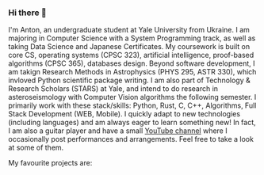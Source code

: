 ### Hi there 👋

I'm Anton, an undergraduate student at Yale University from Ukraine. I am majoring in Computer Science with a System Programming track, as well as taking Data Science and Japanese Certificates. My coursework is built on core CS, operating systems (CPSC 323), artificial intelligence, proof-based algorithms (CPSC 365), databases design. Beyond software development, I am takign Research Methods in Astrophysics (PHYS 295, ASTR 330), which invloved Python scientific package writing. I am also part of Technology & Research Scholars (STARS) at Yale, and intend to do research in asteroseismology with Computer Vision algorithms the following semester. I primarily work with these stack/skills: Python, Rust, C, C++, Algorithms, Full Stack Development (WEB, Mobile). I quickly adapt to new technologies (including languages) and am always eager to learn something new! In fact, I am also a guitar player and have a small [YouTube channel](https://www.youtube.com/watch?v=1WgWeCgFUMQ) where I occasionally post performances and arrangements. Feel free to take a look at some of them.

My favourite projects are:
